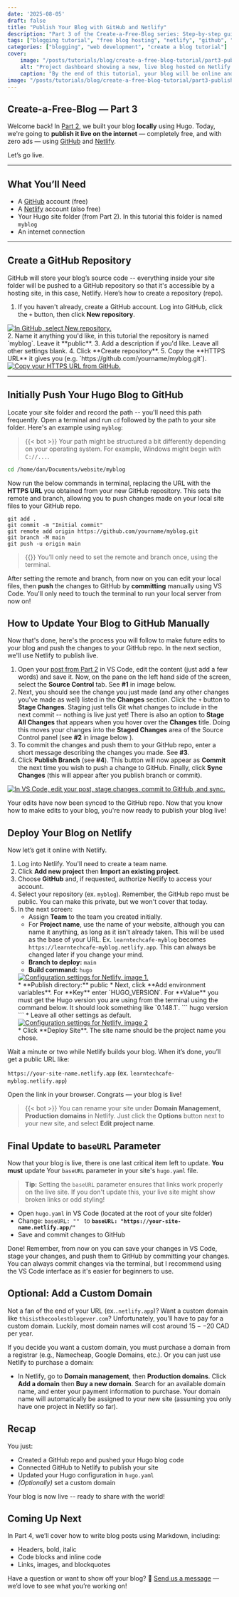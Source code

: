 ```yaml
---
date: '2025-08-05'
draft: false
title: "Publish Your Blog with GitHub and Netlify"
description: "Part 3 of the Create-a-Free-Blog series: Step-by-step guide to hosting your Hugo blog on GitHub and deploying it with Netlify — 100% free, ad-free, and beginner-friendly."
tags: ["blogging tutorial", "free blog hosting", "netlify", "github", "static site generator", "hugo", "publish your blog", "beginner"]
categories: ["blogging", "web development", "create a blog tutorial"]
cover:
    image: "/posts/tutorials/blog/create-a-free-blog-tutorial/part3-publish-blog-live/netlifyprojectcover.png"
    alt: "Project dashboard showing a new, live blog hosted on Netlify."
    caption: "By the end of this tutorial, your blog will be online and publicly viewable on Netlify."
image: "/posts/tutorials/blog/create-a-free-blog-tutorial/part3-publish-blog-live/netlifyprojectcover.png"
---
```


## Create-a-Free-Blog — Part 3

Welcome back! In [Part 2](/posts/tutorials/blog/create-a-free-blog-tutorial/part2-install-hugo/), we built your blog **locally** using Hugo. Today, we're going to **publish it live on the internet** — completely free, and with zero ads — using [GitHub](https://github.com) and [Netlify](https://netlify.com).

Let’s go live.

---

## What You’ll Need

* A [GitHub](https://github.com/signup) account (free)
* A [Netlify](https://app.netlify.com/signup) account (also free)
* Your Hugo site folder (from Part 2). In this tutorial this folder is named `myblog`
* An internet connection

---

## Create a GitHub Repository

GitHub will store your blog’s source code -- everything inside your site folder will be pushed to a GitHub repository so that it's accessible by a hosting site, in this case, Netlify. Here’s how to create a repository (repo).

1. If you haven't already, create a GitHub account. Log into GitHub, click the `+` button, then click **New repository**.
<a href="/posts/tutorials/blog/create-a-free-blog-tutorial/part3-publish-blog-live/new-repository.png" target="_blank" rel="noopener noreferrer">
<img src="/posts/tutorials/blog/create-a-free-blog-tutorial/part3-publish-blog-live/new-repository.png" alt="In GitHub, select New repository." style="display: block; margin: 0 auto;">
</a>
2. Name it anything you'd like, in this tutorial the repository is named `myblog`. Leave it **public**.
3. Add a description if you'd like. Leave all other settings blank.
4. Click **Create repository**.
5. Copy the **HTTPS URL** it gives you (e.g. `https://github.com/yourname/myblog.git`).
<a href="/posts/tutorials/blog/create-a-free-blog-tutorial/part3-publish-blog-live/myblogrepositoryurl.png" target="_blank" rel="noopener noreferrer">
<img src="/posts/tutorials/blog/create-a-free-blog-tutorial/part3-publish-blog-live/myblogrepositoryurl.png" alt="Copy your HTTPS URL from GitHub." style="display: block; margin: 0 auto;">
</a>

---

## Initially Push Your Hugo Blog to GitHub

Locate your site folder and record the path -- you'll need this path frequently. Open a terminal and run `cd` followed by the path to your site folder. Here's an example using `myblog`:

> {{< bot >}} Your path might be structured a bit differently depending on your operating system. For example, Windows might begin with `C://...`.

```bash
cd /home/dan/Documents/website/myblog
```

Now run the below commands in terminal, replacing the URL with the **HTTPS URL** you obtained from your new GitHub repository. This sets the remote and branch, allowing you to push changes made on your local site files to your GitHub repo.

```
git add .
git commit -m "Initial commit"
git remote add origin https://github.com/yourname/myblog.git
git branch -M main
git push -u origin main
```

> {{<bot>}} You’ll only need to set the remote and branch once, using the terminal.

After setting the remote and branch, from now on you can edit your local files, then **push** the changes to GitHub by **committing** manually using VS Code. You'll only need to touch the terminal to run your local server from now on!

## How to Update Your Blog to GitHub Manually

Now that's done, here's the process you will follow to make future edits to your blog and push the changes to your GitHub repo. In the next section, we'll use Netlify to publish live.

1. Open your [post from Part 2](https://learntechcafe.com/posts/tutorials/blog/create-a-free-blog-tutorial/part2-install-hugo/#create-your-first-post) in VS Code, edit the content (just add a few words) and save it. Now, on the pane on the left hand side of the screen, select the **Source Control** tab. See **#1** in image below.
2. Next, you should see the change you just made (and any other changes you've made as well) listed in the **Changes** section. Click the `+` button to **Stage Changes**. Staging just tells Git what changes to include in the next commit -- nothing is live just yet! There is also an option to **Stage All Changes** that appears when you hover over the **Changes** title. Doing this moves your changes into the **Staged Changes** area of the Source Control panel (see **#2** in image below ).
3. To commit the changes and push them to your GitHub repo, enter a short message describing the changes you made. See **#3**.
4. Click **Publish Branch** (see **#4**). This button will now appear as **Commit** the next time you wish to push a change to GitHub. Finally, click **Sync Changes** (this will appear after you publish branch or commit).
<a href="/posts/tutorials/blog/create-a-free-blog-tutorial/part3-publish-blog-live/myfirstcommit.png" target="_blank" rel="noopener noreferrer">
<img src="/posts/tutorials/blog/create-a-free-blog-tutorial/part3-publish-blog-live/myfirstcommit.png" alt="In VS Code, edit your post, stage changes, commit to GitHub, and sync." style="display: block; margin: 0 auto;">
</a>

Your edits have now been synced to the GitHub repo. Now that you know how to make edits to your blog, you're now ready to publish your blog live!

## Deploy Your Blog on Netlify

Now let’s get it online with Netlify.

1. Log into Netlify. You'll need to create a team name.
2. Click **Add new project** then **Import an existing project**.
3. Choose **GitHub** and, if requested, authorize Netlify to access your account.
4. Select your repository (ex. `myblog`). Remember, the GitHub repo must be public. You can make this private, but we won't cover that today.
5. In the next screen:
    * Assign **Team** to the team you created initially.
    * For **Project name**, use the name of your website, although you can name it anything, as long as it isn't already taken. This will be used as the base of your URL. Ex. `learntechcafe-myblog` becomes `https://learntechcafe-myblog.netlify.app`. This can always be changed later if you change your mind.
    * **Branch to deploy:** `main`
    * **Build command:** `hugo`
    <a href="/posts/tutorials/blog/create-a-free-blog-tutorial/part3-publish-blog-live/netlifyconfig1.png" target="_blank" rel="noopener noreferrer">
    <img src="/posts/tutorials/blog/create-a-free-blog-tutorial/part3-publish-blog-live/netlifyconfig1.png" alt="Configuration settings for Netlify, image 1." style="display: block;">
    </a> 
    * **Publish directory:** public
    * Next, click **Add environment variables**. For **Key** enter `HUGO_VERSION`. For **Value** you must get the Hugo version you are using from the terminal using the command below. It should look something like `0.148.1`.
    ```
    hugo version
    ```
    * Leave all other settings as default.
    <a href="/posts/tutorials/blog/create-a-free-blog-tutorial/part3-publish-blog-live/netlifyconfig2.png" target="_blank" rel="noopener noreferrer">
    <img src="/posts/tutorials/blog/create-a-free-blog-tutorial/part3-publish-blog-live/netlifyconfig2.png" alt="Configuration settings for Netlify, image 2" style="display: block;">
    </a> 
    * Click **Deploy Site**. The site name should be the project name you chose.

Wait a minute or two while Netlify builds your blog. When it’s done, you’ll get a public URL like:

`https://your-site-name.netlify.app` (ex. `learntechcafe-myblog.netlify.app`)

Open the link in your browser. Congrats — your blog is live!

> {{< bot >}} You can rename your site under **Domain Management**, **Production domains** in Netlify. Just click the **Options** button next to your new site, and select **Edit project name**.

## Final Update to `baseURL` Parameter

Now that your blog is live, there is one last critical item left to update. **You must** update Your `baseURL` parameter in your site's `hugo.yaml` file.

> **Tip:** Setting the `baseURL` parameter ensures that links work properly on the live site. If you don't update this, your live site might show broken links or odd styling!

* Open `hugo.yaml` in VS Code (located at the root of your site folder)
* Change: `baseURL: "" ` to **`baseURL: "https://your-site-name.netlify.app/"`**
* Save and commit changes to GitHub

Done! Remember, from now on you can save your changes in VS Code, stage your changes, and push them to GitHub by committing your changes. You can always commit changes via the terminal, but I recommend using the VS Code interface as it's easier for beginners to use.

## Optional: Add a Custom Domain

Not a fan of the end of your URL (ex.`.netlify.app`)? Want a custom domain like `thisisthecoolestblogever.com`? Unfortunately, you'll have to pay for a custom domain. Luckily, most domain names will cost around $15--$20 CAD per year.

If you decide you want a custom domain, you must purchase a domain from a registrar (e.g., Namecheap, Google Domains, etc.). Or you can just use Netlify to purchase a domain:

* In Netlify, go to **Domain management**, then **Production domains**. Click **Add a domain** then **Buy a new domain**. Search for an available domain name, and enter your payment information to purchase. Your domain name will automatically be assigned to your new site (assuming you only have one project in Netlify so far).


## Recap

You just:
* Created a GitHub repo and pushed your Hugo blog code
* Connected GitHub to Netlify to publish your site
* Updated your Hugo configuration in `hugo.yaml`
* *(Optionally)* set a custom domain

Your blog is now live -- ready to share with the world!

## Coming Up Next

In Part 4, we’ll cover how to write blog posts using Markdown, including:
* Headers, bold, italic
* Code blocks and inline code
* Links, images, and blockquotes

Have a question or want to show off your blog? 💬 [Send us a message](hello@learntechcafe.com) — we’d love to see what you’re working on!